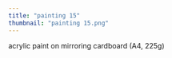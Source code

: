 ```yaml
---
title: "painting 15"
thumbnail: "painting 15.png"
---
```

acrylic paint on mirroring cardboard (A4, 225g)